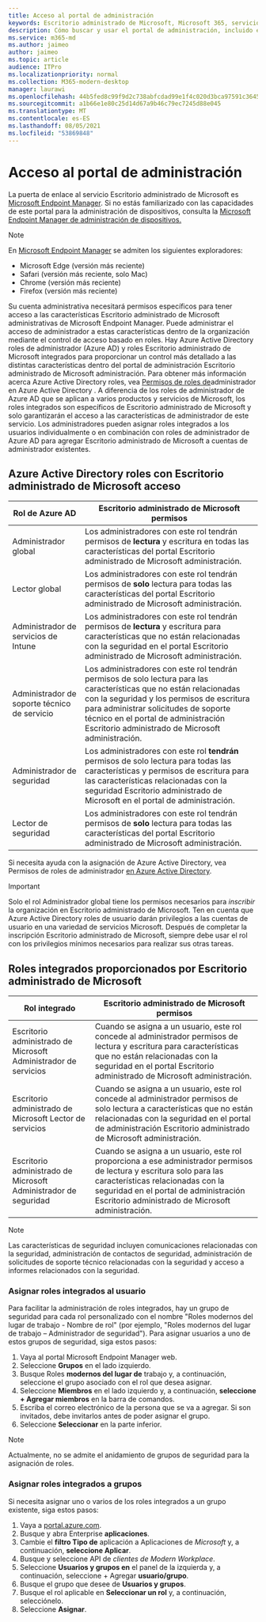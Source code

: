 ```yaml
---
title: Acceso al portal de administración
keywords: Escritorio administrado de Microsoft, Microsoft 365, servicio, documentación
description: Cómo buscar y usar el portal de administración, incluido el control del acceso a él.
ms.service: m365-md
ms.author: jaimeo
author: jaimeo
ms.topic: article
audience: ITPro
ms.localizationpriority: normal
ms.collection: M365-modern-desktop
manager: laurawi
ms.openlocfilehash: 44b5fed8c99f9d2c738abfcdad99e1f4c020d3bca97591c3645ae3c8ac6c1029
ms.sourcegitcommit: a1b66e1e80c25d14d67a9b46c79ec7245d88e045
ms.translationtype: MT
ms.contentlocale: es-ES
ms.lasthandoff: 08/05/2021
ms.locfileid: "53869848"
---
```

# <a name="access-the-admin-portal"></a>Acceso al portal de administración

La puerta de enlace al servicio Escritorio administrado de Microsoft es [Microsoft Endpoint Manager](https://endpoint.microsoft.com/). Si no estás familiarizado con las capacidades de este portal para la administración de dispositivos, consulta la [Microsoft Endpoint Manager de administración de dispositivos.](/mem/)

> [!NOTE]
> En [Microsoft Endpoint Manager](https://endpoint.microsoft.com/) se admiten los siguientes exploradores:
> - Microsoft Edge (versión más reciente)
> - Safari (versión más reciente, solo Mac)
> - Chrome (versión más reciente)
> - Firefox (versión más reciente)

Su cuenta administrativa necesitará permisos específicos para tener acceso a las características Escritorio administrado de Microsoft administrativas de Microsoft Endpoint Manager. Puede administrar el acceso de administrador a estas características dentro de la organización mediante el control de acceso basado en roles. Hay Azure Active Directory roles de administrador (Azure AD) y roles Escritorio administrado de Microsoft integrados para proporcionar un control más detallado a las distintas características dentro del portal de administración Escritorio administrado de Microsoft administración. Para obtener más información acerca Azure Active Directory roles, vea [Permisos de roles de](/azure/active-directory/users-groups-roles/directory-assign-admin-roles)administrador en Azure Active Directory . A diferencia de los roles de administrador de Azure AD que se aplican a varios productos y servicios de Microsoft, los roles integrados son específicos de Escritorio administrado de Microsoft y solo garantizarán el acceso a las características de administrador de este servicio. Los administradores pueden asignar roles integrados a los usuarios individualmente o en combinación con roles de administrador de Azure AD para agregar Escritorio administrado de Microsoft a cuentas de administrador existentes.

## <a name="azure-active-directory-roles-with-microsoft-managed-desktop-access"></a>Azure Active Directory roles con Escritorio administrado de Microsoft acceso

|Rol de Azure AD  |Escritorio administrado de Microsoft permisos  |
|---------|---------|
|Administrador global     | Los administradores con este rol tendrán permisos de **lectura** y escritura en todas las características del portal Escritorio administrado de Microsoft administración.         |
|Lector global     | Los administradores con este rol tendrán permisos de **solo** lectura para todas las características del portal Escritorio administrado de Microsoft administración.         |
|Administrador de servicios de Intune     |  Los administradores con este rol tendrán permisos de **lectura** y escritura para características que no están relacionadas con la seguridad en el portal Escritorio administrado de Microsoft administración.       |
|Administrador de soporte técnico de servicio     | Los administradores con  este rol tendrán permisos de solo  lectura para las características que no están relacionadas con la seguridad y los permisos de escritura para administrar solicitudes de soporte técnico en el portal de administración Escritorio administrado de Microsoft administración.         |
|Administrador de seguridad | Los administradores con este rol **tendrán** permisos  de solo lectura para todas las características y permisos de escritura para las características relacionadas con la seguridad Escritorio administrado de Microsoft en el portal de administración. |
|Lector de seguridad |Los administradores con este rol tendrán permisos de **solo** lectura para todas las características del portal Escritorio administrado de Microsoft administración.|

Si necesita ayuda con la asignación de Azure Active Directory, vea Permisos de roles de administrador [en Azure Active Directory](/azure/active-directory/users-groups-roles/directory-assign-admin-roles).

> [!IMPORTANT]
> Solo el rol Administrador global tiene los permisos necesarios para *inscribir* la organización en Escritorio administrado de Microsoft. Ten en cuenta que Azure Active Directory roles de usuario darán privilegios a las cuentas de usuario en una variedad de servicios Microsoft. Después de completar la inscripción Escritorio administrado de Microsoft, siempre debe  usar el rol con los privilegios mínimos necesarios para realizar sus otras tareas.

## <a name="built-in-roles-provided-by-microsoft-managed-desktop"></a>Roles integrados proporcionados por Escritorio administrado de Microsoft


|Rol integrado  |Escritorio administrado de Microsoft permisos  |
|---------|---------|
|Escritorio administrado de Microsoft Administrador de servicios  | Cuando se asigna a un usuario, este rol concede al administrador permisos de lectura y escritura para características que no están relacionadas con la seguridad en el portal Escritorio administrado de Microsoft administración.   |
|Escritorio administrado de Microsoft Lector de servicios | Cuando se asigna a un usuario, este rol concede al administrador permisos de solo lectura a características que no están relacionadas con la seguridad en el portal de administración Escritorio administrado de Microsoft administración.  |
|Escritorio administrado de Microsoft Administrador de seguridad |Cuando se asigna a un usuario, este rol proporciona a ese administrador permisos de lectura y escritura solo para las características relacionadas con la seguridad en el portal de administración Escritorio administrado de Microsoft administración.    |

> [!NOTE]
> Las características de seguridad incluyen comunicaciones relacionadas con la seguridad, administración de contactos de seguridad, administración de solicitudes de soporte técnico relacionadas con la seguridad y acceso a informes relacionados con la seguridad. 

### <a name="assigning-built-in-roles-to-user"></a>Asignar roles integrados al usuario

Para facilitar la administración de roles integrados, hay un grupo de seguridad para cada rol personalizado con el nombre "Roles modernos del lugar de trabajo _-_ Nombre de rol" (por ejemplo, "Roles modernos del lugar de trabajo – Administrador de seguridad"). Para asignar usuarios a uno de estos grupos de seguridad, siga estos pasos:
1. Vaya al portal Microsoft Endpoint Manager web.
2. Seleccione **Grupos** en el lado izquierdo.
3. Busque Roles **modernos del lugar de** trabajo y, a continuación, seleccione el grupo asociado con el rol que desea asignar. 
4. Seleccione **Miembros** en el lado izquierdo y, a continuación, **seleccione + Agregar miembros** en la barra de comandos.
5. Escriba el correo electrónico de la persona que se va a agregar. Si son invitados, debe invitarlos antes de poder asignar el grupo.
6. Seleccione **Seleccionar** en la parte inferior.

> [!NOTE]
> Actualmente, no se admite el anidamiento de grupos de seguridad para la asignación de roles. 

### <a name="assigning-built-in-roles-to-groups"></a>Asignar roles integrados a grupos

Si necesita asignar uno o varios de los roles integrados a un grupo existente, siga estos pasos:

1. Vaya a [portal.azure.com](https://portal.azure.com/).
2. Busque y abra Enterprise **aplicaciones**.
3. Cambie el **filtro Tipo de** aplicación a Aplicaciones de _Microsoft_ y, a continuación, **seleccione Aplicar**.
4. Busque y seleccione API de _clientes de Modern Workplace_.
5. Seleccione **Usuarios y grupos en** el panel de la izquierda y, a continuación, seleccione + Agregar **usuario/grupo**.
6. Busque el grupo que desee de **Usuarios y grupos**.
7. Busque el rol aplicable en **Seleccionar un rol** y, a continuación, selecciónelo.
8. Seleccione **Asignar**.

